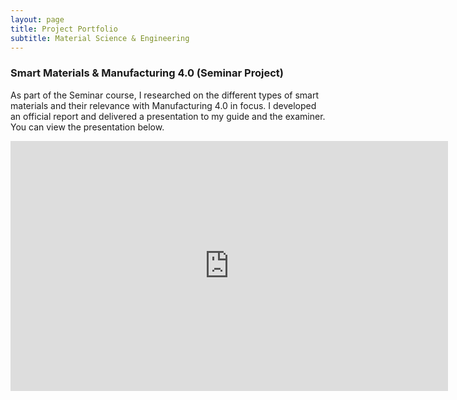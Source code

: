 ```yaml
---
layout: page
title: Project Portfolio
subtitle: Material Science & Engineering
---
```

### Smart Materials & Manufacturing 4.0 (Seminar Project)
As part of the Seminar course, I researched on the different types of smart materials and their relevance with Manufacturing 4.0 in focus. I developed an official report and delivered a presentation to my guide and the examiner. You can view the presentation below.
<iframe src="https://docs.google.com/presentation/d/e/2PACX-1vSNhjkNSTKv7PD65r--w60giPgO0F1z5UWW-e8OmaggQUyZtx7tqW83ZAF5bX4Ei58Yu2Jh0H1Srucd/embed?start=false&loop=false&delayms=3000" frameborder="0" width="700" height="400" allowfullscreen="true" mozallowfullscreen="true" webkitallowfullscreen="true"></iframe>
